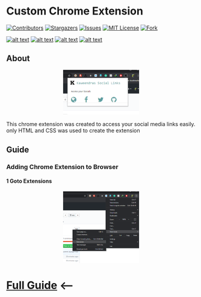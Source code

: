 # Custom Chrome Extension

[![Contributors][contributors-shield]][contributors-url]
[![Stargazers][stars-shield]][stars-url]
[![Issues][issues-shield]][issues-url]
[![MIT License][license-shield]][license-url]
[![Fork][forks-shield]][forks-url]


[![alt text][1.1]][1]
[![alt text][2.1]][2]
[![alt text][3.1]][3]
[![alt text][6.1]][6]

## About
<p align="center">
  <img  src="guide/main.png" width="40%">
</p>
This chrome extension was created to access your social media links easily.
only HTML and CSS was used to create the extension

## Guide

### Adding Chrome Extension to Browser

#### 1 Goto Extensions


<p align="center">
  <img  src="guide/1.png" width="40%">
</p>

# [Full Guide](https://github.com/kaweendras/Custom-Chrome-Extension/blob/master/guide/README.md)  <--




<!-- MARKDOWN LINKS & IMAGES -->
<!-- https://www.markdownguide.org/basic-syntax/#reference-style-links -->
[contributors-shield]: https://img.shields.io/github/contributors/kaweendras/Custom-Chrome-Extension.svg?style=flat-square
[contributors-url]: https://github.com/kaweendras/Custom-Chrome-Extension/graphs/contributors
[forks-shield]: https://img.shields.io/github/forks/kaweendras/Custom-Chrome-Extension
[forks-url]: https://github.com/kaweendras/Custom-Chrome-Extension/network/members
[stars-shield]: https://img.shields.io/github/stars/kaweendras/Custom-Chrome-Extension.svg?style=flat-square
[stars-url]: https://github.com/kaweendras/kaweendras.github.io/stargazers
[issues-shield]: https://img.shields.io/github/issues/kaweendras/Custom-Chrome-Extension.svg?style=flat-square
[issues-url]: https://github.com/kaweendras/Custom-Chrome-Extension/issues
[license-shield]: https://img.shields.io/github/license/kaweendras/Custom-Chrome-Extension.svg?style=flat-square
[license-url]: https://github.com/kaweendras/Custom-Chrome-Extension/blob/master/LICENSE
[product-screenshot]: images/screenshot.png


[1.1]: http://i.imgur.com/tXSoThF.png (twitter)
[2.1]: http://i.imgur.com/P3YfQoD.png (facebook)
[3.1]: http://i.imgur.com/yCsTjba.png (google plus)
[6.1]: http://i.imgur.com/0o48UoR.png (github)


[1]: http://www.twitter.com/dear__spider
[2]: http://www.facebook.com/kaweendra
[3]: https://plus.google.com/salithak1
[6]: http://www.github.com/kaweendras
